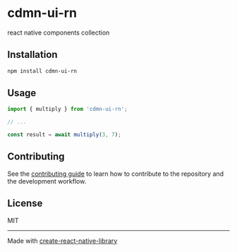 # cdmn-ui-rn

react native components collection

## Installation

```sh
npm install cdmn-ui-rn
```

## Usage

```js
import { multiply } from 'cdmn-ui-rn';

// ...

const result = await multiply(3, 7);
```

## Contributing

See the [contributing guide](CONTRIBUTING.md) to learn how to contribute to the repository and the development workflow.

## License

MIT

---

Made with [create-react-native-library](https://github.com/callstack/react-native-builder-bob)
